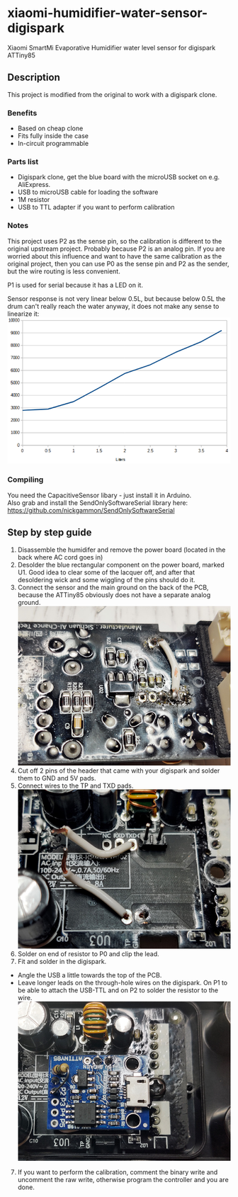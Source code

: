 # xiaomi-humidifier-water-sensor-digispark
Xiaomi SmartMi Evaporative Humidifier water level sensor for digispark ATTiny85

## Description
This project is modified from the original to work with a digispark clone.

### Benefits
- Based on cheap clone
- Fits fully inside the case
- In-circuit programmable

### Parts list
- Digispark clone, get the blue board with the microUSB socket on e.g. AliExpress.
- USB to microUSB cable for loading the software
- 1M resistor
- USB to TTL adapter if you want to perform calibration

### Notes
This project uses P2 as the sense pin, so the calibration is different to the original upstream project. Probably because P2 is an analog pin.
If you are worried about this influence and want to have the same calibration as the original project, then you can use P0 as the sense pin and P2 as the sender, but the wire routing is less convenient.  

P1 is used for serial because it has a LED on it.

Sensor response is not very linear below 0.5L, but because below 0.5L the drum can't really reach the water anyway, it does not make any sense to linearize it:
![Sensor linearization](pics/sensor-lin.png)

### Compiling
You need the CapacitiveSensor libary - just install it in Arduino.  
Also grab and install the SendOnlySoftwareSerial library here: https://github.com/nickgammon/SendOnlySoftwareSerial

## Step by step guide
1. Disassemble the humidifer and remove the power board (located in the back where AC cord goes in)
2. Desolder the blue rectangular component on the power board, marked U1. Good idea to clear some of the lacquer off, and after that desoldering wick and some wiggling of the pins should do it.
3. Connect the sensor and the main ground on the back of the PCB, because the ATTiny85 obviously does not have a separate analog ground.  
![PCB rear](pics/pcb-rear.jpg)
3. Cut off 2 pins of the header that came with your digispark and solder them to GND and 5V pads.
4. Connect wires to the TP and TXD pads.  
![PCB front](pics/pcb-front.jpg)
5. Solder on end of resistor to P0 and clip the lead.
6. Fit and solder in the digispark.
- Angle the USB a little towards the top of the PCB.
- Leave longer leads on the through-hole wires on the digispark. On P1 to be able to attach the USB-TTL and on P2 to solder the resistor to the wire.  
![PCB finished](pics/pcb-finished.jpg)
7. If you want to perform the calibration, comment the binary write and uncomment the raw write, otherwise program the controller and you are done.
